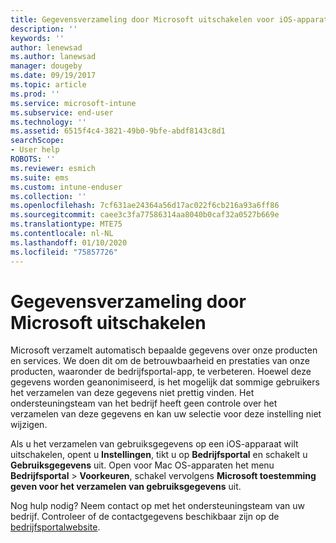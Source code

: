 ```yaml
---
title: Gegevensverzameling door Microsoft uitschakelen voor iOS-apparaten | Microsoft Docs
description: ''
keywords: ''
author: lenewsad
ms.author: lanewsad
manager: dougeby
ms.date: 09/19/2017
ms.topic: article
ms.prod: ''
ms.service: microsoft-intune
ms.subservice: end-user
ms.technology: ''
ms.assetid: 6515f4c4-3821-49b0-9bfe-abdf8143c8d1
searchScope:
- User help
ROBOTS: ''
ms.reviewer: esmich
ms.suite: ems
ms.custom: intune-enduser
ms.collection: ''
ms.openlocfilehash: 7cf631ae24364a56d17ac022f6cb216a93a6ff86
ms.sourcegitcommit: caee3c3fa77586314aa8040b0caf32a0527b669e
ms.translationtype: MTE75
ms.contentlocale: nl-NL
ms.lasthandoff: 01/10/2020
ms.locfileid: "75857726"
---
```

# <a name="how-to-turn-off-microsoft-data-collection"></a>Gegevensverzameling door Microsoft uitschakelen

Microsoft verzamelt automatisch bepaalde gegevens over onze producten en services. We doen dit om de betrouwbaarheid en prestaties van onze producten, waaronder de bedrijfsportal-app, te verbeteren. Hoewel deze gegevens worden geanonimiseerd, is het mogelijk dat sommige gebruikers het verzamelen van deze gegevens niet prettig vinden. Het ondersteuningsteam van het bedrijf heeft geen controle over het verzamelen van deze gegevens en kan uw selectie voor deze instelling niet wijzigen.

Als u het verzamelen van gebruiksgegevens op een iOS-apparaat wilt uitschakelen, opent u **Instellingen**, tikt u op **Bedrijfsportal** en schakelt u **Gebruiksgegevens** uit. Open voor Mac OS-apparaten het menu **Bedrijfsportal** > **Voorkeuren**, schakel vervolgens **Microsoft toestemming geven voor het verzamelen van gebruiksgegevens** uit.

Nog hulp nodig? Neem contact op met het ondersteuningsteam van uw bedrijf. Controleer of de contactgegevens beschikbaar zijn op de [bedrijfsportalwebsite](https://go.microsoft.com/fwlink/?linkid=2010980).
